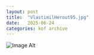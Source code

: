 ```yaml
---
layout:	post
title:	"VlastimilHerout95.jpg"
date:	2025-06-24
categories:	kof archive
---
```


![Image Alt](https://k0f.github.io/assets/VlastimilHerout95.jpg)
